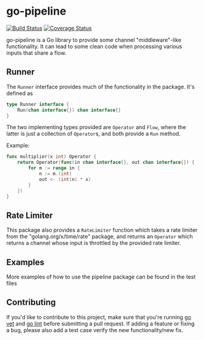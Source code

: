 # go-pipeline

[![Build Status](https://travis-ci.org/sbogacz/go-pipeline.svg?branch=master)](https://travis-ci.org/sbogacz/go-pipeline) [![Coverage Status](https://coveralls.io/repos/github/sbogacz/go-pipeline/badge.svg?branch=master)](https://coveralls.io/github/sbogacz/go-pipeline?branch=master)

go-pipeline is a Go library to provide some channel "middleware"-like functionality.
It can lead to some clean code when processing various inputs that share a flow.

## Runner

The `Runner` interface provides much of the functionality in the package. It's
defined as
```go
type Runner interface {
	Run(chan interface{}) chan interface{}
}
```

The two implementing types provided are `Operator` and `Flow`, where the latter
is just a collection of `Operator`s, and both provide a `Run` method.

Example:

```go
func multiplier(x int) Operator {
	return Operator(func(in chan interface{}, out chan interface{}) {
		for m := range in {
			n := m.(int)
			out <- (int(n) * x)
		}
	})
}
```

## Rate Limiter

This package also provides a `RateLimiter` function which takes a rate limiter
from the "golang.org/x/time/rate" package, and returns an `Operator` which returns
a channel whose input is throttled by the provided rate limiter.

## Examples

More examples of how to use the pipeline package can be found in the test files

## Contributing

If you'd like to contribute to this project, make sure that you're running [go vet](https://golang.org/cmd/vet/)
and [go lint](https://github.com/golang/lint) before submitting a pull request. If
adding a feature or fixing a bug, please also add a test case verify the new functionality/new fix.
